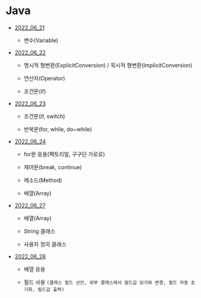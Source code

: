 # Java

- [2022_06_21](p2022_06_21)

  - 변수(Variable)

- [2022_06_22](p2022_06_22)

  - 명시적 형변환(ExplicitConversion) / 묵시적 형변환(ImplicitConversion)

  - 연산자(Operator)

  - 조건문(if)

- [2022_06_23](p2022_06_23)

  - 조건문(if, switch)

  - 반복문(for, while, do~while)

- [2022_06_24](p2022_06_24)

  - for문 응용(팩토리얼, 구구단 가로로)

  - 제어문(break, continue)

  - 메소드(Method)

  - 배열(Array)

- [2022_06_27](p2022_06_27)

  - 배열(Array)

  - String 클래스

  - 사용자 정의 클래스

- [2022_06_28](p2022_06_28)

  - 배열 응용

  - 필드 사용
`
(클래스 필드 선언, 외부 클래스에서 필드값 읽기와 변경, 필드 자동 초기화, 필드값 출력)
`

